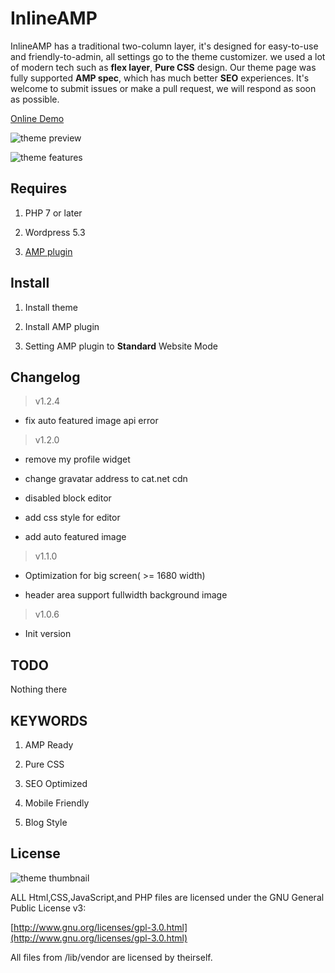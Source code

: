 
# InlineAMP

 InlineAMP has a traditional two-column layer, it's designed for easy-to-use and friendly-to-admin, all settings go to the theme customizer. we used a lot of modern tech such as **flex layer**, **Pure CSS** design. Our theme page was fully supported **AMP spec**, which has much better **SEO** experiences. It's welcome to submit issues or make a pull request, we will respond as soon as possible.

[Online Demo](https://hhacker.com)

![theme preview](https://github.com/justid/InlineAMP/raw/master/docs/preview.png)

![theme features](https://github.com/justid/InlineAMP/raw/master/docs/features.png)

## Requires

1. PHP 7 or later

2. Wordpress 5.3

3. [AMP plugin](https://wordpress.org/plugins/amp/)

## Install

1. Install theme

2. Install AMP plugin

3. Setting AMP plugin to **Standard** Website Mode

## Changelog

> v1.2.4

* fix auto featured image api error

> v1.2.0

* remove my profile widget

* change gravatar address to cat.net cdn

* disabled block editor

* add css style for editor

* add auto featured image

> v1.1.0

* Optimization for big screen( >= 1680 width)

* header area support fullwidth background image

> v1.0.6

* Init version

## TODO

Nothing there

## KEYWORDS

1. AMP Ready

2. Pure CSS

3. SEO Optimized

4. Mobile Friendly

5. Blog Style

## License

![theme thumbnail](https://github.com/justid/InlineAMP/raw/master/docs/thumbnail.png)

ALL Html,CSS,JavaScript,and PHP files are licensed under the GNU General Public License v3:

[http://www.gnu.org/licenses/gpl-3.0.html](http://www.gnu.org/licenses/gpl-3.0.html)

All files from /lib/vendor are licensed by theirself.
